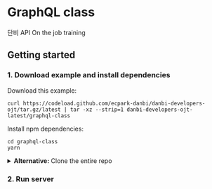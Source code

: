 # GraphQL class

단비 API On the job training

## Getting started

### 1. Download example and install dependencies

Download this example:

```
curl https://codeload.github.com/ecpark-danbi/danbi-developers-ojt/tar.gz/latest | tar -xz --strip=1 danbi-developers-ojt-latest/graphql-class
```

Install npm dependencies:

```
cd graphql-class
yarn
```

<details><summary><strong>Alternative:</strong> Clone the entire repo</summary>

Clone this repository:

```
git clone git@github.com:ecpark-danbi/danbi-developers-ojt.git --depth=1
```

Install npm dependencies:

```
cd danbi-developers-ojt/graphql-class
yarn
```

</details>

### 2. Run server
